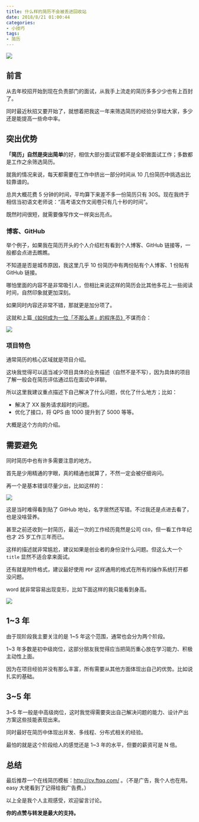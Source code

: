 ```yaml
---
title: 什么样的简历不会被丢进回收站
date: 2018/8/21 01:00:44   
categories: 
- 小技巧
tags: 
- 简历
---
```



![](https://ws3.sinaimg.cn/large/006tNbRwly1fugg2c7m89j31g80yun3p.jpg)

## 前言

从去年校招开始到现在负责部门的面试，从我手上流走的简历多多少少也有上百封了。

同时最近秋招又要开始了，就想着把我这一年来筛选简历的经验分享给大家，多少还是能提高一些命中率。

## 突出优势

**「简历」**自然是突出**简单**的好，相信大部分面试官都不是全职做面试工作；多数都是工作之余筛选简历。

就我的情况来说，每天都需要在工作中挤出一部分时间从 10 几份简历中挑选出比较靠谱的。

总共大概花费 5 分钟的时间，平均算下来差不多一份简历只有 30S。现在我终于相信当初语文老师说：“高考语文作文阅卷只有几十秒的时间”。

既然时间很短，就需要像写作文一样突出亮点。

<!--more-->


### 博客、GitHub

举个例子，如果我在简历开头的个人介绍栏有看到个人博客、GitHub 链接等，一般都会点进去瞧瞧。

不知道是否是城市原因，我这里几乎 10 份简历中有两份贴有个人博客、1 份贴有 GitHub 链接。

哪怕里面的内容不是非常吸引人，但相比来说这样的简历会比其他多花上一些阅读时间，自然印象就更加深刻。

如果同时内容还非常不错，那就更是加分项了。

这就和上篇[《如何成为一位「不那么差」的程序员》](https://crossoverjie.top/2018/08/12/personal/how-to-be-developer/)不谋而合：

![](https://ws3.sinaimg.cn/large/006tNbRwly1fuggs50rahj31kw106tj4.jpg)

### 项目特色

通常简历的核心区域就是项目介绍。

这块我觉得可以适当减少项目具体的业务描述（自然不是不写），因为具体的项目了解一般会在简历评估通过后在面试中详聊。

所以这里我建议重点描述下自己解决了什么问题，优化了什么地方；比如：

- 解决了 XX 服务请求超时的问题。
- 优化了接口，将 QPS 由 1000 提升到了 5000 等等。

大概是这个方向的介绍。

## 需要避免

同时简历中也有许多需要注意的地方。

首先是少用精通的字眼，真的精通也就算了，不然一定会被仔细询问。

再一个是基本错误尽量少出，比如这样的：

![](https://ws3.sinaimg.cn/large/006tNbRwly1fughq887jbj30ya0hqq6h.jpg)

这是当时难得看到贴了 GitHub 地址，名字居然还写错。不过我还是点进去看了，也是没啥营养。


甚至之前还收到一封简历，最近一次的工作经历竟然是公司 `CEO`，但一看工作年纪也才 25 岁工作三年而已。

这样的描述就非常尴尬，建议如果是创业者的身份没什么问题。但这么大一个 `title` 显然不适合拿来面试。


还有就是附件格式，建议最好使用 `PDF` 这样通用的格式在所有的操作系统打开都没问题。

word 就非常容易出现变形，比如下面这样的我只能看到身高。

![](https://ws2.sinaimg.cn/large/006tNbRwgy1fugnu38lsoj30mo0gyahb.jpg)


## 1~3 年

由于现阶段我主要关注的是 1~5 年这个范围，通常也会分为两个阶段。

1~3 年多数是初中级岗位，这部分朋友我觉得应当把简历重心放在学习能力、积极主动性上面。

因为在项目经验并没有那么丰富，所有需要从其他方面体现出自己的优势。比如说扎实的基础。

## 3~5 年

3~5 年一般是中高级岗位，这时我觉得需要突出自己解决问题的能力、设计产出方案这些技能表现出来。

同时最好在简历中体现出并发、多线程、分布式相关的经验。

最怕的就是这个阶段给人的感觉还是 1~3 年的水平，但要的薪资可是 N 倍。



## 总结

最后推荐一个在线简历模板：http://cv.ftqq.com/ 。（不是广告，我个人也在用。easy 大佬看到了记得给我广告费。）

以上全是我个人主观感受，欢迎留言讨论。



**你的点赞与转发是最大的支持。**